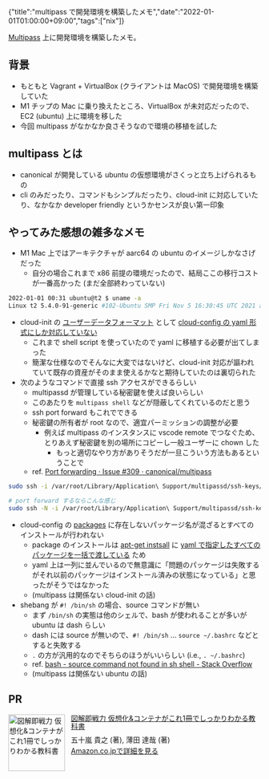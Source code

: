 {"title":"multipass で開発環境を構築したメモ","date":"2022-01-01T01:00:00+09:00","tags":["nix"]}

[Multipass](https://multipass.run/) 上に開発環境を構築したメモ。

## 背景

- もともと Vagrant + VirtualBox (クライアントは MacOS) で開発環境を構築していた
- M1 チップの Mac に乗り換えたところ、VirtualBox が未対応だったので、EC2 (ubuntu) 上に環境を移した
- 今回 multipass がなかなか良さそうなので環境の移植を試した

## multipass とは

- canonical が開発している ubuntu の仮想環境がさくっと立ち上げられるもの
- cli のみだったり、コマンドもシンプルだったり、cloud-init に対応していたり、なかなか developer friendly というかセンスが良い第一印象

## やってみた感想の雑多なメモ

- M1 Mac 上ではアーキテクチャが aarc64 の ubuntu のイメージしかなさげだった
    - 自分の場合これまで x86 前提の環境だったので、結局ここの移行コストが一番高かった (まだ全部終わっていない)

```sh
2022-01-01 00:31 ubuntu@t2 $ uname -a
Linux t2 5.4.0-91-generic #102-Ubuntu SMP Fri Nov 5 16:30:45 UTC 2021 aarch64 aarch64 aarch64 GNU/Linux
```

- cloud-init の [ユーザーデータフォーマット](https://cloudinit.readthedocs.io/en/latest/topics/format.html) として [cloud-config の yaml 形式にしか対応していない](https://ubuntu.com/blog/using-cloud-init-with-multipass)
    - これまで shell script を使っていたので yaml に移植する必要が出てしまった
    - 簡潔な仕様なのでそんなに大変ではないけど、cloud-init 対応が謳われていて既存の資産がそのまま使えるかなと期待していたのは裏切られた
- 次のようなコマンドで直接 ssh アクセスができるらしい
    - multipassd が管理している秘密鍵を使えば良いらしい
    - このあたりを `multipass shell` などが隠蔽してくれているのだと思う
    - ssh port forward もこれでできる
    - 秘密鍵の所有者が root なので、適宜パーミッションの調整が必要
        - 例えば multipass のインスタンスに vscode remote でつなぐため、とりあえず秘密鍵を別の場所にコピーし一般ユーザーに chown した
            - もっと適切なやり方がありそうだが一旦こういう方法もあるということで
    - ref. [Port forwarding · Issue #309 · canonical/multipass](https://github.com/canonical/multipass/issues/309)

```sh
sudo ssh -i /var/root/Library/Application\ Support/multipassd/ssh-keys/id_rsa ubuntu@<multipass instance ip>

# port forward するならこんな感じ
sudo ssh -N -i /var/root/Library/Application\ Support/multipassd/ssh-keys/id_rsa -L 0.0.0.0:3000:localhost:3000 ubuntu@<multipass instance ip>
```

- cloud-config の [packages](https://cloudinit.readthedocs.io/en/latest/topics/examples.html#install-arbitrary-packages) に存在しないパッケージ名が混ざるとすべてのインストールが行われない
    - package のインストールは [apt-get instsall](https://github.com/canonical/cloud-init/blob/bae9b11da9ed7dd0b16fe5adeaf4774b7cc628cf/cloudinit/distros/debian.py#L246) に [yaml で指定したすべてのパッケージを一括で渡している](https://github.com/canonical/cloud-init/blob/bae9b11da9ed7dd0b16fe5adeaf4774b7cc628cf/cloudinit/distros/debian.py#L138) ため
    - yaml 上は一列に並んでいるので無意識に「問題のパッケージは失敗するがそれ以前のパッケージはインストール済みの状態になっている」と思ったがそうではなかった
    - (multipass は関係ない cloud-init の話)
- shebang が `#! /bin/sh` の場合、source コマンドが無い
    - まず `/bin/sh` の実態は他のシェルで、bash が使われることが多いが ubuntu は dash らしい
    - dash には source が無いので、`#! /bin/sh` ... `source ~/.bashrc` などとすると失敗する
    - `.` の方が汎用的なのでそちらのほうがいいらしい (i.e., `. ~/.bashrc`)
    - ref. [bash - source command not found in sh shell - Stack Overflow](https://stackoverflow.com/questions/13702425/source-command-not-found-in-sh-shell)
    - (multipass は関係ない ubuntu の話)

## PR

<div class="amazlet-box" style="margin-bottom:0px;"><div class="amazlet-image" style="float:left;margin:0px 12px 1px 0px;"><a href="http://www.amazon.co.jp/exec/obidos/ASIN/4297116901/pleasesleep-22/ref=nosim/" name="amazletlink" target="_blank"><img src="https://images-na.ssl-images-amazon.com/images/I/51jIGaXilNL._SX352_BO1,204,203,200_.jpg" alt="図解即戦力 仮想化&コンテナがこれ1冊でしっかりわかる教科書" style="border: none; width: 113px;" /></a></div><div class="amazlet-info" style="line-height:120%; margin-bottom: 10px"><div class="amazlet-name" style="margin-bottom:10px;line-height:120%"><a href="http://www.amazon.co.jp/exec/obidos/ASIN/4297116901/pleasesleep-22/ref=nosim/" name="amazletlink" target="_blank">図解即戦力 仮想化&コンテナがこれ1冊でしっかりわかる教科書</a></div><div class="amazlet-detail">五十嵐 貴之  (著), 薄田 達哉  (著)<br/></div><div class="amazlet-sub-info" style="float: left;"><div class="amazlet-link" style="margin-top: 5px"><a href="http://www.amazon.co.jp/exec/obidos/ASIN/4297116901/pleasesleep-22/ref=nosim/" name="amazletlink" target="_blank">Amazon.co.jpで詳細を見る</a></div></div></div><div class="amazlet-footer" style="clear: left"></div></div>
